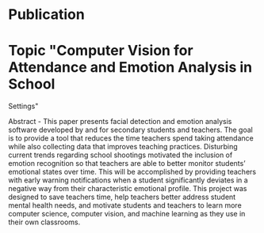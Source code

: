 # Publication

# Topic "Computer Vision for Attendance and Emotion Analysis in School
Settings" 

Abstract - This paper presents facial detection and emotion
analysis software developed by and for secondary students and
teachers. The goal is to provide a tool that reduces the time
teachers spend taking attendance while also collecting data that
improves teaching practices. Disturbing current trends regarding
school shootings motivated the inclusion of emotion recognition
so that teachers are able to better monitor students’ emotional
states over time. This will be accomplished by providing teachers
with early warning notifications when a student significantly
deviates in a negative way from their characteristic emotional
profile. This project was designed to save teachers time, help
teachers better address student mental health needs, and motivate
students and teachers to learn more computer science, computer
vision, and machine learning as they use in their own classrooms. 
